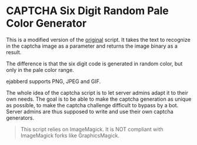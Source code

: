 # CAPTCHA Six Digit Random Pale Color Generator

This is a modified version of the [original](https://github.com/processone/ejabberd/blob/master/tools/captcha.sh) script.
It takes the text to recognize in the captcha image as a parameter and returns the image binary as a result.

The difference is that the six digit code is generated in random color, but only in the pale color range.

ejabberd supports PNG, JPEG and GIF.

The whole idea of the captcha script is to let server admins adapt it to their own needs. The goal is to be able to make the captcha generation as unique as possible, to make the captcha challenge difficult to bypass by a bot.
Server admins are thus supposed to write and use their own captcha generators.

> This script relies on ImageMagick.
> It is NOT compliant with ImageMagick forks like GraphicsMagick.
